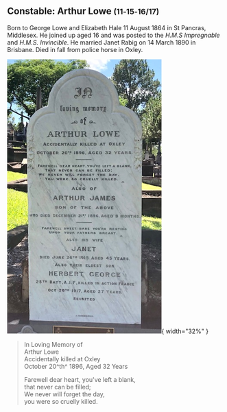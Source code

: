 ## Constable: Arthur Lowe <small>(11‑15‑16/17)</small>

Born to George Lowe and Elizabeth Hale 11 August 1864 in St Pancras, Middlesex. He joined up aged 16 and was posted to the *H.M.S Impregnable* and *H.M.S. Invincible*. He married Janet Rabig on 14 March 1890 in Brisbane. Died in fall from police horse in Oxley.

![Arthur Lowe's headstone](../assets/arthur-lowe.jpg){ width="32%" }

>In Loving Memory of  <br>
>Arthur Lowe   <br>
>Accidentally killed at Oxley  <br>
>October 20^th^ 1896, Aged 32 Years  <br>
> 
>Farewell dear heart, you've left a blank,  <br>
>that never can be filled;  <br>
>We never will forget the day,  <br>
>you were so cruelly killed.  <br>
